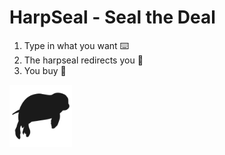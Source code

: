 # HarpSeal - Seal the Deal

1) Type in what you want ⌨️
2) The harpseal redirects you 🦭
3) You buy 🚀

<img src="https://github.com/HarpSeal-com/Frontend/blob/main/public/logo.png" width=100>
